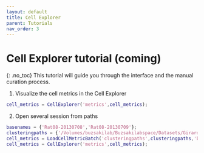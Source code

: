 ```yaml
---
layout: default
title: Cell Explorer
parent: Tutorials
nav_order: 3
---
```

# Cell Explorer tutorial (coming)
{: .no_toc}
This tutorial will guide you through the interface and the manual curation process.

1. Visualize the cell metrics in the Cell Explorer
```m
cell_metrics = CellExplorer('metrics',cell_metrics); 
```
2. Open several session from paths
```m
basenames = {'Rat08-20130708','Rat08-20130709'};
clusteringpaths = {'/Volumes/buzsakilab/Buzsakilabspace/Datasets/GirardeauG/Rat08/Rat08-20130708','/Volumes/buzsakilab/Buzsakilabspace/Datasets/GirardeauG/Rat08/Rat08-20130709'};
cell_metrics = LoadCellMetricBatch('clusteringpaths',clusteringpaths,'basenames',basenames);
cell_metrics = CellExplorer('metrics',cell_metrics);
```
